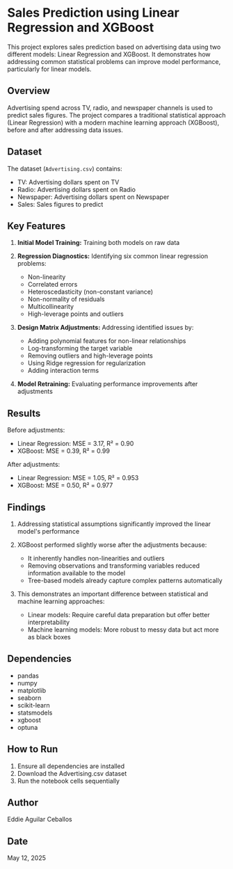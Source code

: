 # Sales Prediction using Linear Regression and XGBoost

This project explores sales prediction based on advertising data using two different models: Linear Regression and XGBoost. It demonstrates how addressing common statistical problems can improve model performance, particularly for linear models.

## Overview

Advertising spend across TV, radio, and newspaper channels is used to predict sales figures. The project compares a traditional statistical approach (Linear Regression) with a modern machine learning approach (XGBoost), before and after addressing data issues.

## Dataset

The dataset (`Advertising.csv`) contains:
- TV: Advertising dollars spent on TV
- Radio: Advertising dollars spent on Radio
- Newspaper: Advertising dollars spent on Newspaper
- Sales: Sales figures to predict

## Key Features

1. **Initial Model Training:** Training both models on raw data
2. **Regression Diagnostics:** Identifying six common linear regression problems:
   - Non-linearity
   - Correlated errors
   - Heteroscedasticity (non-constant variance)
   - Non-normality of residuals
   - Multicollinearity
   - High-leverage points and outliers

3. **Design Matrix Adjustments:** Addressing identified issues by:
   - Adding polynomial features for non-linear relationships
   - Log-transforming the target variable
   - Removing outliers and high-leverage points
   - Using Ridge regression for regularization
   - Adding interaction terms

4. **Model Retraining:** Evaluating performance improvements after adjustments

## Results

Before adjustments:
- Linear Regression: MSE = 3.17, R² = 0.90
- XGBoost: MSE = 0.39, R² = 0.99

After adjustments:
- Linear Regression: MSE = 1.05, R² = 0.953
- XGBoost: MSE = 0.50, R² = 0.977

## Findings

1. Addressing statistical assumptions significantly improved the linear model's performance
2. XGBoost performed slightly worse after the adjustments because:
   - It inherently handles non-linearities and outliers
   - Removing observations and transforming variables reduced information available to the model
   - Tree-based models already capture complex patterns automatically

3. This demonstrates an important difference between statistical and machine learning approaches:
   - Linear models: Require careful data preparation but offer better interpretability
   - Machine learning models: More robust to messy data but act more as black boxes

## Dependencies

- pandas
- numpy
- matplotlib
- seaborn
- scikit-learn
- statsmodels
- xgboost
- optuna

## How to Run

1. Ensure all dependencies are installed
2. Download the Advertising.csv dataset
3. Run the notebook cells sequentially

## Author

Eddie Aguilar Ceballos

## Date

May 12, 2025
